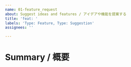 ```yaml
---
name: 01-feature_request
about: Suggest ideas and features / アイデアや機能を提案する
title: 'feat: '
labels: 'Type: Feature, Type: Suggestion'
assignees: ''

---
```


# Summary / 概要
